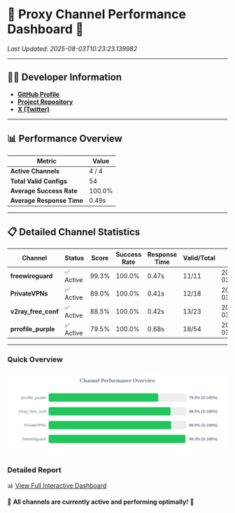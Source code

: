 # 🌟 Proxy Channel Performance Dashboard 🌟

_Last Updated: 2025-08-03T10:23:23.139982_

---

## 👩‍💻 Developer Information

- **[GitHub Profile](https://github.com/4n0nymou3)**  
- **[Project Repository](https://github.com/4n0nymou3/multi-proxy-config-fetcher)**  
- **[X (Twitter)](https://x.com/4n0nymou3)**  

---

## 📊 Performance Overview

| Metric                | Value       |
|-----------------------|-------------|
| **Active Channels**   | 4 / 4       |
| **Total Valid Configs** | 54          |
| **Average Success Rate** | 100.0%      |
| **Average Response Time** | 0.49s       |

---

## 📋 Detailed Channel Statistics

| Channel          | Status     | Score  | Success Rate | Response Time | Valid/Total | Last Success               |
|------------------|------------|--------|--------------|---------------|-------------|----------------------------|
| **freewireguard**  | ✅ Active  | 99.3%  | 100.0% | 0.47s         | 11/11       | 2025-08-03T10:23:23.138147 |
| **PrivateVPNs**  | ✅ Active  | 89.0%  | 100.0% | 0.41s         | 12/18       | 2025-08-03T10:23:22.640939 |
| **v2ray_free_conf**  | ✅ Active  | 88.5%  | 100.0% | 0.42s         | 13/23       | 2025-08-03T10:23:22.198267 |
| **prrofile_purple**  | ✅ Active  | 79.5%  | 100.0% | 0.68s         | 18/54       | 2025-08-03T10:23:21.719441 |

---

### Quick Overview
<div align="center">
  <a href="https://raw.githubusercontent.com/nullluser/NullRepo/refs/heads/main/assets/channel_stats_chart.svg">
    <img src="https://raw.githubusercontent.com/nullluser/NullRepo/refs/heads/main/assets/channel_stats_chart.svg" alt="Source Performance Statistics" width="800">
  </a>
</div>

### Detailed Report
📊 [View Full Interactive Dashboard](https://htmlpreview.github.io/?https://github.com/nullluser/NullRepo/blob/main/assets/performance_report.html)

🎉 **All channels are currently active and performing optimally!** 🎉
